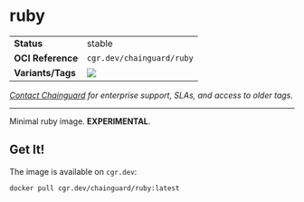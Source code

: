 <!--monopod:start-->
# ruby
| | |
| - | - |
| **Status** | stable |
| **OCI Reference** | `cgr.dev/chainguard/ruby` |
| **Variants/Tags** | ![](https://storage.googleapis.com/chainguard-images-build-outputs/summary/ruby.svg) |

*[Contact Chainguard](https://www.chainguard.dev/chainguard-images) for enterprise support, SLAs, and access to older tags.*

---
<!--monopod:end-->

Minimal ruby image. **EXPERIMENTAL**.

## Get It!

The image is available on `cgr.dev`:

```
docker pull cgr.dev/chainguard/ruby:latest
```
